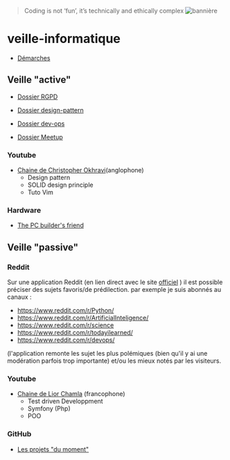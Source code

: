 > Coding is not ‘fun’, it’s technically and ethically complex
![bannière](https://www.doranco.fr/inc/src/img/parcours/banniere/42.png)


# veille-informatique
- [Démarches](https://github.com/EPradillon/veille-informatique/blob/main/demarche.md)

## Veille "active"
- [Dossier RGPD](https://github.com/EPradillon/veille-informatique/tree/main/rgpd)

- [Dossier design-pattern](https://github.com/EPradillon/veille-informatique/tree/main/design-pattern)

- [Dossier dev-ops](https://github.com/EPradillon/veille-informatique/tree/main/dev-ops)

- [Dossier Meetup](https://github.com/EPradillon/veille-informatique/tree/main/meetup)
### Youtube
- [Chaine de Christopher Okhravi](https://www.youtube.com/channel/UCbF-4yQQAWw-UnuCd2Azfzg)(anglophone)
  - Design pattern
  - SOLID design principle
  - Tuto Vim

### Hardware
- [The PC builder's friend](https://www.logicalincrements.com/)

## Veille "passive"

  
### Reddit
Sur une application Reddit (en lien direct avec le site [officiel](https://www.reddit.com) ) il est possible préciser des sujets favoris/de prédilection.
par exemple je suis abonnés au canaux : 
- https://www.reddit.com/r/Python/
- https://www.reddit.com/r/ArtificialInteligence/
- https://www.reddit.com/r/science
- https://www.reddit.com/r/todayilearned/
- https://www.reddit.com/r/devops/

(l'application remonte les sujet les plus polémiques (bien qu'il y ai une modération parfois trop importante) et/ou les mieux notés par les visiteurs.

### Youtube
- [Chaine de Lior Chamla](https://www.youtube.com/channel/UCS71mal_TkTW_PpZR9YLpIA) (francophone)
  - Test driven Developpment
  - Symfony (Php)
  - POO
  
### GitHub

- [Les projets "du moment"](https://github.com/trending)
